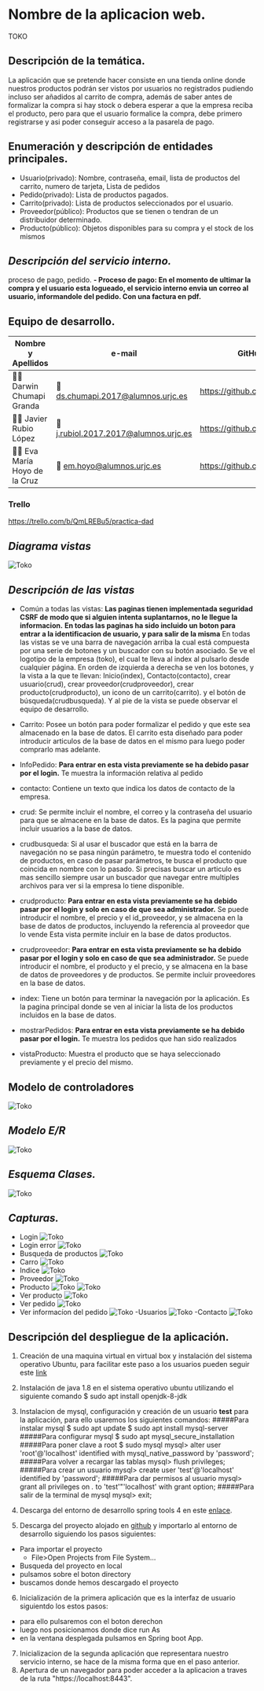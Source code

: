 # Nombre de la aplicacion web.
TOKO
## Descripción de la temática.

La aplicación que se pretende hacer consiste en una tienda online donde nuestros productos podrán ser vistos por usuarios no registrados pudiendo incluso ser añadidos al carrito de compra, además de saber antes de formalizar
la compra si hay stock o debera esperar a que la empresa reciba el producto, pero para que el usuario formalice la compra, debe primero registrarse y asi poder conseguir acceso a la pasarela de pago.

## Enumeración y descripción de entidades principales.

- Usuario(privado): Nombre, contraseña, email, lista de productos del carrito, numero de tarjeta, Lista de pedidos
- Pedido(privado): Lista de productos pagados.
- Carrito(privado): Lista de productos seleccionados por el usuario.
- Proveedor(público): Productos que se tienen o tendran de un distribuidor determinado.
- Producto(público): Objetos disponibles para su compra y el stock de los mismos


## *Descripción del servicio interno.*

proceso de pago, pedido.
**- Proceso de pago: En el momento de ultimar la compra y el usuario esta logueado, el servicio interno envia un correo al usuario, informandole del pedido. Con una factura en pdf.**

## Equipo de desarrollo.
Nombre y Apellidos | e-mail | GitHub
-------------------|----------------------|-----------------
:man_student: Darwin Chumapi Granda | :e-mail: ds.chumapi.2017@alumnos.urjc.es | https://github.com/DSCHG
:man_student: Javier Rubio López | :e-mail: j.rubiol.2017.2017@alumnos.urjc.es |https://github.com/JaviRubi
:man_student: Eva María Hoyo de la Cruz | :e-mail:  em.hoyo@alumnos.urjc.es  |  https://github.com/Eva87

### Trello
https://trello.com/b/QmLREBu5/practica-dad

## *Diagrama vistas*

![Toko](diagramavistas.PNG "uml")


## *Descripción de las vistas*

- Común a todas las vistas:
**Las paginas tienen implementada seguridad CSRF de modo que si alguien intenta suplantarnos, no le llegue la informacion.**
**En todas las paginas ha sido incluido un boton para entrar a la identificacion de usuario, y para salir de la misma**
En todas las vistas se ve una barra de navegación arriba la cual está compuesta por una serie de botones y un buscador con su botón asociado.
Se ve el logotipo de la empresa (toko), el cual te lleva al index al pulsarlo desde cualquier página.
En orden de izquierda a derecha se ven los botones, y la vista a la que te llevan: Inicio(index), Contacto(contacto), crear usuario(crud), crear proveedor(crudproveedor), crear producto(crudproducto), un icono de un carrito(carrito).  y el botón de búsqueda(crudbusqueda). 
Y al pie de la vista se puede observar el equipo de desarrollo.

- Carrito:
Posee un botón para poder formalizar el pedido y que este sea almacenado en la base de datos.
El carrito esta diseñado para poder introducir articulos de la base de datos en el mismo para luego poder comprarlo mas adelante.

- InfoPedido:
**Para entrar en esta vista previamente se ha debido pasar por el login.**
Te muestra la información relativa al pedido

- contacto:
Contiene un texto que indica los datos de contacto de la empresa.

- crud:
Se permite incluir el nombre, el correo y la contraseña del usuario para que se almacene en la base de datos.
Es la pagina que permite incluir usuarios a la base de datos.

- crudbusqueda:
Si al usar el buscador que está en la barra de navegación no se pasa ningún parámetro, te muestra todo el contenido de productos, en caso de pasar parámetros, te busca el producto que coincida en nombre con lo pasado.
Si precisas buscar un articulo es mas sencillo siempre usar un buscador que navegar entre multiples archivos para ver si la empresa lo tiene disponible.

- crudproducto:
**Para entrar en esta vista previamente se ha debido pasar por el login y solo en caso de que sea administrador.**
Se puede introducir el nombre, el precio y el id_proveedor, y se almacena en la base de datos de productos, incluyendo la referencia al proveedor que lo vende
Esta vista permite incluir en la base de datos productos.

- crudproveedor:
**Para entrar en esta vista previamente se ha debido pasar por el login y solo en caso de que sea administrador.**
Se puede introducir el nombre, el producto y el precio, y se almacena en la base de datos de proveedores y de productos.
Se permite incluir proveedores en la base de datos.

- index:
Tiene un botón para terminar la navegación por la aplicación.
Es la pagina principal donde se ven al iniciar la lista de los productos incluidos en la base de datos. 

- mostrarPedidos:
**Para entrar en esta vista previamente se ha debido pasar por el login.**
Te muestra los pedidos que han sido realizados

- vistaProducto: 
Muestra el producto que se haya seleccionado previamente y el precio del mismo.

## Modelo de controladores

![Toko](controlleruml.png "uml")

## *Modelo E/R*

![Toko](e-r.png "uml")

## *Esquema Clases.*

![Toko](umldad2.png "uml") 

## *Capturas.*

- Login
![Toko](login.PNG "uml")
- Login error
![Toko](loginerror.PNG "uml")
- Busqueda de productos
![Toko](busqueda.PNG "uml")
- Carro 
![Toko](carrito.PNG "uml")
- Indice
![Toko](index.PNG "uml")
- Proveedor
![Toko](proveedor.PNG "uml")
- Producto
![Toko](producto1.PNG "uml")
![Toko](producto2.PNG "uml")
- Ver producto
![Toko](verproducto.PNG "uml")
- Ver pedido
![Toko](verpedido.PNG "uml")
- Ver informacíon del pedido
![Toko](verinfopedido.PNG "uml")
-Usuarios
![Toko](crud.PNG "uml")
-Contacto
![Toko](contacto.PNG "uml")
## Descripción del despliegue de la aplicación.
1. Creación de una maquina virtual en virtual box y instalación del sistema operativo Ubuntu, para facilitar este paso a los usuarios pueden seguir este [link][enlace]
2. Instalación de java 1.8 en el sistema operativo ubuntu utilizando el siguiente comando
    $ sudo apt install openjdk-8-jdk
3. Instalacion de mysql, configuración y creación de un usuario **test** para la aplicación, para ello usaremos los siguientes comandos:
#####Para instalar mysql
    $ sudo apt update
    $ sudo apt install mysql-server
#####Para configurar mysql
    $ sudo apt mysql_secure_installation
#####Para poner clave a root
    $ sudo mysql
    mysql> alter user 'root'@'localhost' identified with mysql_native_password by 'password';
#####Para volver a recargar las tablas
    mysql> flush privileges;
#####Para crear un usuario
    mysql> create user 'test'@'localhost' identified by 'password';
#####Para dar permisos al usuario
    mysql> grant all privileges on *.* to 'test'"'localhost' with grant option;
#####Para salir de la terminal de mysql
    mysql> exit;


4. Descarga del entorno de desarrollo spring tools 4 en este [enlace][entorno].
5. Descarga del proyecto alojado en [github][proyecto] y importarlo al entorno de desarrollo siguiendo los pasos siguientes:
- Para importar el proyecto
  - File>Open Projects from File System...
- Busqueda del proyecto en local
- pulsamos sobre el boton directory
- buscamos donde hemos descargado el proyecto

6. Inicialización de la primera aplicación que es la interfaz de usuario siguientdo los estos pasos:
- para ello pulsaremos con el boton derechon 
- luego nos posicionamos donde dice run As
- en la ventana desplegada pulsamos en Spring boot App.
7. Inicializacion de la segunda aplicación que representara nuestro servicio interno, se hace de la misma forma que en el paso anterior.
8. Apertura de un navegador para poder acceder a la aplicacion a traves de la ruta "https://localhost:8443".

[enlace]:https://www.geeknetic.es/Noticia/17411/Como-usar-VirtualBox-para-crear-una-maquina-virtual.html:
[entorno]:https://spring.io/tools
[proyecto]:https://github.com/DSCHG/Practica_DAD
